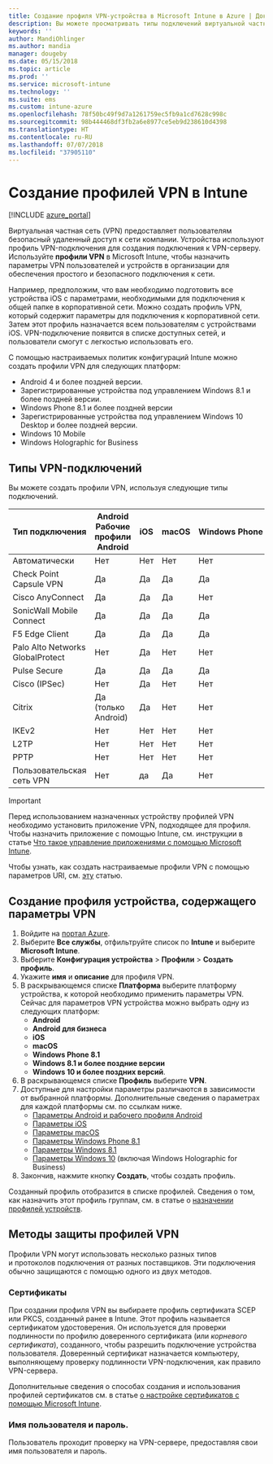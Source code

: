 ```yaml
---
title: Создание профиля VPN-устройства в Microsoft Intune в Azure | Документы Майкрософт
description: Вы можете просматривать типы подключений виртуальной частной сети (VPN), создавать профиль VPN-устройства на портале Azure и просматривать параметры для защиты профиля VPN с помощью сертификатов или имени пользователя для устройств iOS в Microsoft Intune.
keywords: ''
author: MandiOhlinger
ms.author: mandia
manager: dougeby
ms.date: 05/15/2018
ms.topic: article
ms.prod: ''
ms.service: microsoft-intune
ms.technology: ''
ms.suite: ems
ms.custom: intune-azure
ms.openlocfilehash: 78f50bc49f9d7a1261759ec5fb9a1cd7628c998c
ms.sourcegitcommit: 98b444468df3fb2a6e8977ce5eb9d238610d4398
ms.translationtype: HT
ms.contentlocale: ru-RU
ms.lasthandoff: 07/07/2018
ms.locfileid: "37905110"
---
```

# <a name="create-vpn-profiles-in-intune"></a>Создание профилей VPN в Intune

[!INCLUDE [azure_portal](./includes/azure_portal.md)]

Виртуальная частная сеть (VPN) предоставляет пользователям безопасный удаленный доступ к сети компании. Устройства используют профиль VPN-подключения для создания подключения к VPN-серверу. Используйте **профили VPN** в Microsoft Intune, чтобы назначить параметры VPN пользователей и устройств в организации для обеспечения простого и безопасного подключения к сети.

Например, предположим, что вам необходимо подготовить все устройства iOS с параметрами, необходимыми для подключения к общей папке в корпоративной сети. Можно создать профиль VPN, который содержит параметры для подключения к корпоративной сети. Затем этот профиль назначается всем пользователям с устройствами iOS. VPN-подключение появится в списке доступных сетей, и пользователи смогут с легкостью использовать его.

С помощью настраиваемых политик конфигураций Intune можно создать профили VPN для следующих платформ:

* Android 4 и более поздней версии.
* Зарегистрированные устройства под управлением Windows 8.1 и более поздней версии.
* Windows Phone 8.1 и более поздней версии
* Зарегистрированные устройства под управлением Windows 10 Desktop и более поздней версии.
* Windows 10 Mobile
* Windows Holographic for Business

## <a name="vpn-connection-types"></a>Типы VPN-подключений

Вы можете создать профили VPN, используя следующие типы подключений.

|Тип подключения|Android<br>Рабочие профили Android|iOS|macOS|Windows Phone 8.1|Windows 8.1|Windows 10|
|-|-|-|-|-|-|-|
|Автоматически|Нет|Нет|Нет|Нет|Нет|Да|
|Check Point Capsule VPN|Да|Да|Да|Да|Да|Да|
|Cisco AnyConnect|Да|Да|Да|Нет|Нет|Нет|
|SonicWall Mobile Connect|Да|Да|Да|Да|Да|Да|
|F5 Edge Client|Да|Да|Да|Да|Да|Да|
|Palo Alto Networks GlobalProtect|Нет|Да|Нет|Нет|Нет|Да|
|Pulse Secure|Да|Да|Да|Да|Да|Да|
|Cisco (IPSec)|Нет|Да|Нет|Нет|Нет|Нет|
|Citrix|Да (только Android)|Да|Нет|Нет|Нет|Да|
|IKEv2|Нет|Нет|Нет|Нет|Нет|Да|
|L2TP|Нет|Нет|Нет|Нет|Нет|Да|
|PPTP|Нет|Нет|Нет|Нет|Нет|Да|
|Пользовательская сеть VPN|Нет|да|Да|Нет|Нет|Нет|

> [!IMPORTANT]
> Перед использованием назначенных устройству профилей VPN необходимо установить приложение VPN, подходящее для профиля. Чтобы назначить приложение с помощью Intune, см. инструкции в статье [Что такое управление приложениями с помощью Microsoft Intune](app-management.md).  

Чтобы узнать, как создать настраиваемые профили VPN с помощью параметров URI, см. [эту](custom-settings-configure.md) статью.

## <a name="create-a-device-profile-containing-vpn-settings"></a>Создание профиля устройства, содержащего параметры VPN

1. Войдите на [портал Azure](https://portal.azure.com).
2. Выберите **Все службы**, отфильтруйте список по **Intune** и выберите **Microsoft Intune**.
3. Выберите **Конфигурация устройства** > **Профили** > **Создать профиль**.
4. Укажите **имя** и **описание** для профиля VPN.
5. В раскрывающемся списке **Платформа** выберите платформу устройства, к которой необходимо применить параметры VPN. Сейчас для параметров VPN устройства можно выбрать одну из следующих платформ:
   - **Android**
   - **Android для бизнеса**
   - **iOS**
   - **macOS**
   - **Windows Phone 8.1**
   - **Windows 8.1 и более поздние версии**
   - **Windows 10 и более поздних версий**.
6. В раскрывающемся списке **Профиль** выберите **VPN**.
7. Доступные для настройки параметры различаются в зависимости от выбранной платформы. Дополнительные сведения о параметрах для каждой платформы см. по ссылкам ниже.
   - [Параметры Android и рабочего профиля Android](vpn-settings-android.md)
   - [Параметры iOS](vpn-settings-ios.md)
   - [Параметры macOS](vpn-settings-macos.md)
   - [Параметры Windows Phone 8.1](vpn-settings-windows-phone-8-1.md)
   - [Параметры Windows 8.1](vpn-settings-windows-8-1.md)
   - [Параметры Windows 10](vpn-settings-windows-10.md) (включая Windows Holographic for Business)
8. Закончив, нажмите кнопку **Создать**, чтобы создать профиль.

Созданный профиль отобразится в списке профилей. Сведения о том, как назначить этот профиль группам, см. в статье о [назначении профилей устройств](device-profile-assign.md).

## <a name="methods-of-securing-vpn-profiles"></a>Методы защиты профилей VPN

Профили VPN могут использовать несколько разных типов и протоколов подключения от разных поставщиков. Эти подключения обычно защищаются с помощью одного из двух методов.

### <a name="certificates"></a>Сертификаты

При создании профиля VPN вы выбираете профиль сертификата SCEP или PKCS, созданный ранее в Intune. Этот профиль называется сертификатом удостоверения. Он используется для проверки подлинности по профилю доверенного сертификата (или *корневого сертификата*), созданного, чтобы разрешить подключение устройства пользователя. Доверенный сертификат назначается компьютеру, выполняющему проверку подлинности VPN-подключения, как правило VPN-сервера.

Дополнительные сведения о способах создания и использования профилей сертификатов см. в статье [о настройке сертификатов с помощью Microsoft Intune](certificates-configure.md).

### <a name="user-name-and-password"></a>Имя пользователя и пароль.

Пользователь проходит проверку на VPN-сервере, предоставляя свои имя пользователя и пароль.
